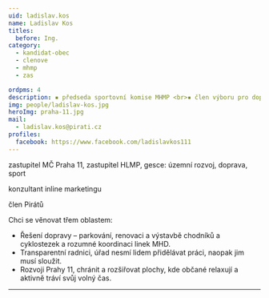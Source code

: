 ```yaml
---
uid: ladislav.kos
name: Ladislav Kos
titles:
  before: Ing.
category:
  - kandidat-obec
  - clenove
  - mhmp
  - zas

ordpms: 4
description: ▪ předseda sportovní komise MHMP <br>▪ člen výboru pro dopravu MHMP <br>▪ člen výboru pro zdravotnictví, sport a volný čas MHMP <br>▪ člen dopravní komise P11
img: people/ladislav-kos.jpg
heroImg: praha-11.jpg
mail:
  - ladislav.kos@pirati.cz
profiles:
  facebook: https://www.facebook.com/ladislavkos111
---
```


zastupitel MČ Praha 11, zastupitel HLMP, gesce: územní rozvoj, doprava, sport

konzultant inline marketingu

člen Pirátů


Chci se věnovat třem oblastem: 
- Řešení dopravy – parkování, renovaci a výstavbě chodníků a cyklostezek a rozumné koordinaci linek MHD. 
- Transparentní radnici, úřad nesmí lidem přidělávat práci, naopak jim musí sloužit. 
- Rozvoji Prahy 11, chránit a rozšiřovat plochy, kde občané relaxují a aktivně tráví svůj volný čas.


---
